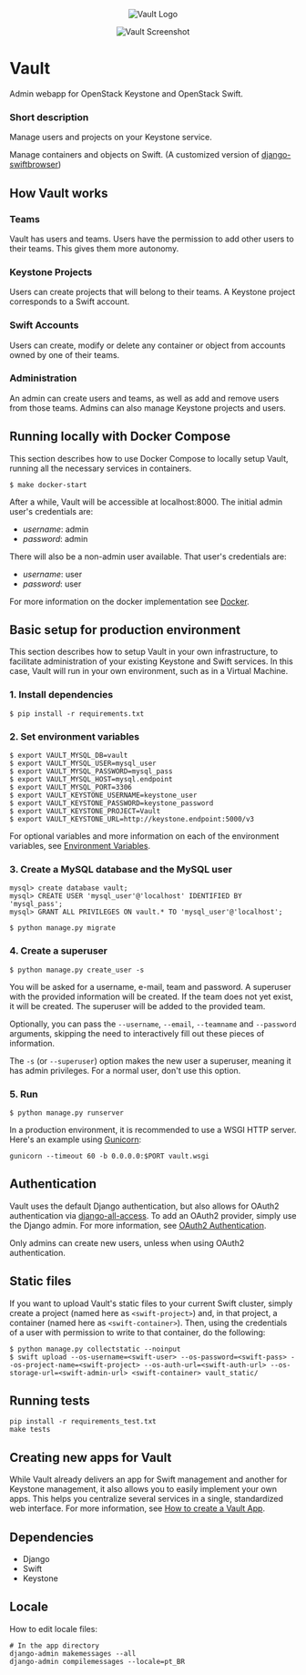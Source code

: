 <p align="center">
	<img src="https://github.com/globocom/vault/blob/master/vault/static/vault/img/logo.png" alt="Vault Logo" />
</p>

<p align="center">
    <img src="https://github.com/globocom/vault/blob/master/vault/static/vault/img/screenshot.png" alt="Vault Screenshot" />
</p>

# Vault
Admin webapp for OpenStack Keystone and OpenStack Swift.

### Short description
Manage users and projects on your Keystone service.

Manage containers and objects on Swift. (A customized version of [django-swiftbrowser](https://github.com/cschwede/django-swiftbrowser))

## How Vault works

### Teams
Vault has users and teams. Users have the permission to add other users to their teams. This gives them more autonomy.

### Keystone Projects
Users can create projects that will belong to their teams. A Keystone project corresponds to a Swift account.

### Swift Accounts
Users can create, modify or delete any container or object from accounts owned by one of their teams.

### Administration
An admin can create users and teams, as well as add and remove users from those teams. Admins can also manage Keystone projects and users.

## Running locally with Docker Compose

This section describes how to use Docker Compose to locally setup Vault, running all the necessary services in containers.

```
$ make docker-start
```

After a while, Vault will be accessible at localhost:8000. The initial admin user's credentials are:

- *username*: admin
- *password*: admin

There will also be a non-admin user available. That user's credentials are:

- *username*: user
- *password*: user

For more information on the docker implementation see [Docker](docs/DOCKER.md).

## Basic setup for production environment

This section describes how to setup Vault in your own infrastructure, to facilitate administration of your existing Keystone and Swift services. In this case, Vault will run in your own environment, such as in a Virtual Machine.

### 1. Install dependencies
```
$ pip install -r requirements.txt
```

### 2. Set environment variables
```
$ export VAULT_MYSQL_DB=vault
$ export VAULT_MYSQL_USER=mysql_user
$ export VAULT_MYSQL_PASSWORD=mysql_pass
$ export VAULT_MYSQL_HOST=mysql.endpoint
$ export VAULT_MYSQL_PORT=3306
$ export VAULT_KEYSTONE_USERNAME=keystone_user
$ export VAULT_KEYSTONE_PASSWORD=keystone_password
$ export VAULT_KEYSTONE_PROJECT=Vault
$ export VAULT_KEYSTONE_URL=http://keystone.endpoint:5000/v3
```

For optional variables and more information on each of the environment variables, see [Environment Variables](docs/ENVIRON.md).

### 3. Create a MySQL database and the MySQL user
```
mysql> create database vault;
mysql> CREATE USER 'mysql_user'@'localhost' IDENTIFIED BY 'mysql_pass';
mysql> GRANT ALL PRIVILEGES ON vault.* TO 'mysql_user'@'localhost';

$ python manage.py migrate
```

### 4. Create a superuser
```
$ python manage.py create_user -s
```

You will be asked for a username, e-mail, team and password. A superuser with the provided information will be created. If the team does not yet exist, it will be created. The superuser will be added to the provided team.

Optionally, you can pass the `--username`, `--email`, `--teamname` and `--password` arguments, skipping the need to interactively fill out these pieces of information.

The `-s` (or `--superuser`) option makes the new user a superuser, meaning it has admin privileges. For a normal user, don't use this option.

### 5. Run
```
$ python manage.py runserver
```

In a production environment, it is recommended to use a WSGI HTTP server. Here's an example using [Gunicorn](https://gunicorn.org/):
```
gunicorn --timeout 60 -b 0.0.0.0:$PORT vault.wsgi
```

## Authentication

Vault uses the default Django authentication, but also allows for OAuth2 authentication via [django-all-access](https://django-all-access.readthedocs.io/en/latest/). To add an OAuth2 provider, simply use the Django admin. For more information, see [OAuth2 Authentication](docs/OAUTH2.md).

Only admins can create new users, unless when using OAuth2 authentication.

## Static files

If you want to upload Vault's static files to your current Swift cluster, simply create a project (named here as `<swift-project>`) and, in that project, a container (named here as `<swift-container>`). Then, using the credentials of a user with permission to write to that container, do the following:

```
$ python manage.py collectstatic --noinput
$ swift upload --os-username=<swift-user> --os-password=<swift-pass> --os-project-name=<swift-project> --os-auth-url=<swift-auth-url> --os-storage-url=<swift-admin-url> <swift-container> vault_static/
```

## Running tests
```
pip install -r requirements_test.txt
make tests
```

## Creating new apps for Vault

While Vault already delivers an app for Swift management and another for Keystone management, it also allows you to easily implement your own apps. This helps you centralize several services in a single, standardized web interface. For more information, see [How to create a Vault App](docs/APPS.md).

## Dependencies

- Django
- Swift
- Keystone

## Locale

How to edit locale files:

```
# In the app directory
django-admin makemessages --all
django-admin compilemessages --locale=pt_BR
```
